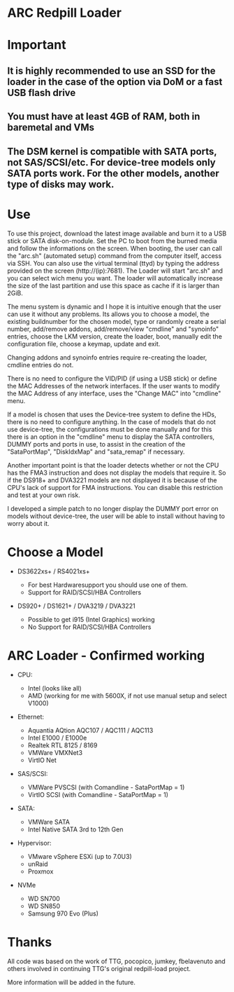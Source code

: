 # ARC Redpill Loader

# Important

## It is highly recommended to use an SSD for the loader in the case of the option via DoM or a fast USB flash drive

## You must have at least 4GB of RAM, both in baremetal and VMs

## The DSM kernel is compatible with SATA ports, not SAS/SCSI/etc. For device-tree models only SATA ports work. For the other models, another type of disks may work.

# Use

To use this project, download the latest image available and burn it to a USB stick or SATA disk-on-module. Set the PC to boot from the burned media and follow the informations on the screen. When booting, the user can call the "arc.sh" (automated setup) command from the computer itself, access via SSH. You can also use the virtual terminal (ttyd) by typing the address provided on the screen (http://(ip):7681). The Loader will start "arc.sh" and you can select wich menu you want. The loader will automatically increase the size of the last partition and use this space as cache if it is larger than 2GiB.

The menu system is dynamic and I hope it is intuitive enough that the user can use it without any problems. Its allows you to choose a model, the existing buildnumber for the chosen model, type or randomly create a serial number, add/remove addons, add/remove/view "cmdline" and "synoinfo" entries, choose the LKM version, create the loader, boot, manually edit the configuration file, choose a keymap, update and exit.

Changing addons and synoinfo entries require re-creating the loader, cmdline entries do not.

There is no need to configure the VID/PID (if using a USB stick) or define the MAC Addresses of the network interfaces. If the user wants to modify the MAC Address of any interface, uses the "Change MAC" into "cmdline" menu.

If a model is chosen that uses the Device-tree system to define the HDs, there is no need to configure anything. In the case of models that do not use device-tree, the configurations must be done manually and for this there is an option in the "cmdline" menu to display the SATA controllers, DUMMY ports and ports in use, to assist in the creation of the "SataPortMap", "DiskIdxMap" and "sata_remap" if necessary.

Another important point is that the loader detects whether or not the CPU has the FMA3 instruction and does not display the models that require it. So if the DS918+ and DVA3221 models are not displayed it is because of the CPU's lack of support for FMA instructions. You can disable this restriction and test at your own risk.

I developed a simple patch to no longer display the DUMMY port error on models without device-tree, the user will be able to install without having to worry about it.

# Choose a Model

- DS3622xs+ / RS4021xs+
  - For best Hardwaresupport you should use one of them.
  - Support for RAID/SCSI/HBA Controllers

- DS920+ / DS1621+ / DVA3219 / DVA3221
  - Possible to get i915 (Intel Graphics) working
  - No Support for RAID/SCSI/HBA Controllers

# ARC Loader - Confirmed working

- CPU:
  - Intel (looks like all)
  - AMD (working for me with 5600X, if not use manual setup and select V1000)

- Ethernet:
  - Aquantia AQtion AQC107 / AQC111 / AQC113
  - Intel E1000 / E1000e
  - Realtek RTL 8125 / 8169
  - VMWare VMXNet3
  - VirtIO Net

- SAS/SCSI:
  - VMWare PVSCSI (with Comandline - SataPortMap = 1)
  - VirtIO SCSI (with Comandline - SataPortMap = 1)

- SATA:
  - VMWare SATA
  - Intel Native SATA 3rd to 12th Gen

- Hypervisor:
  - VMware vSphere ESXi (up to 7.0U3)
  - unRaid
  - Proxmox

- NVMe
  - WD SN700
  - WD SN850
  - Samsung 970 Evo (Plus)

# Thanks

All code was based on the work of TTG, pocopico, jumkey, fbelavenuto and others involved in continuing TTG's original redpill-load project.

More information will be added in the future.